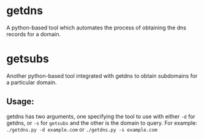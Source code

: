 # getdns

A python-based tool which automates the process of obtaining the dns records for a domain.

# getsubs

Another python-based tool integrated with getdns to obtain subdomains for a particular domain.

## Usage:
getdns has two arguments, one specifying the tool to use with either `-d` for getdns, or `-s` for `getsubs` and the other is the domain to query. For example:
`./getdns.py -d example.com` or `./getdns.py -s example.com`

